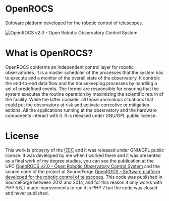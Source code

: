 # OpenROCS
Software platform developed for the robotic control of telescopes.

![OpenROCS v2.0 - Open Robotic Observatory Control System](https://upcommons.upc.edu/bitstream/id/dff5e3c1-ea0f-4750-bb6a-217026efd0f1/108298.pdf.jpg)

# What is OpenROCS?
OpenROCS conforms an independent control layer for robotic observatories. It is a master scheduler of the processes that the system has to execute and a monitor of the overall state of the observatory. It controls the end-to-end data flow and the housekeeping processes by handling a set of predefined events. The former are responsible for ensuring that the system executes the routine operation by maximizing the scientific return of the facility. While the latter consider all those anomalous situations that could put the observatory at risk and activate corrective or mitigation actions. All the applications running at the observatory and the hardware components interact with it. It is released under GNU/GPL public license.

# License
This work is property of the [IEEC](https://www.ieec.cat/) and it was released under GNU/GPL public license. It was developed by me when I worked there and it was presented as a final work of my degree studies, you can see the publication at the UPC [OpenROCS v2.0 - Open Robotic Observatory Control System](https://upcommons.upc.edu/handle/2099.1/26215) and the source code of the project at SourceForge [OpenROCS - Software platform developed for the robotic control of telescopes](https://sourceforge.net/projects/openrocs/). This code was published in SourceForge between 2012 and 2014, and for this reason it only works with PHP 5.6, I made improvements to run it in PHP 7 but the code was closed and never published.
